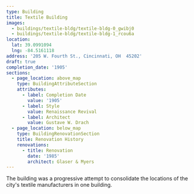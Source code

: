 ```yaml
---
type: Building
title: Textile Building
images:
  - buildings/textile-bldg/textile-bldg-0_gwibj0
  - buildings/textile-bldg/textile-bldg-1_rcou6a
location:
  lat: 39.0991094
  lng: -84.5161118
address: '205 W. Fourth St., Cincinnati, OH  45202'
draft: true
completion_date: '1905'
sections:
  - page_location: above_map
    type: BuildingAttributeSection
    attributes:
      - label: Completion Date
        value: '1905'
      - label: Style
        value: Renaissance Revival
      - label: Architect
        value: Gustave W. Drach
  - page_location: below_map
    type: BuildingRenovationSection
    title: Renovation History
    renovations:
      - title: Renovation
        date: '1985'
        architect: Glaser & Myers
---
```


The building was a progressive attempt to consolidate the locations of the city's textile manufacturers in one building.
